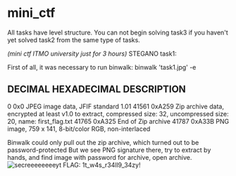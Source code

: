 # mini_ctf

All tasks have level structure. You can not begin solving task3 if you haven't yet solved task2 from the same type of tasks.

*(mini ctf ITMO university just for 3 hours)*
STEGANO task1:

First of all, it was necessary to run binwalk:
binwalk 'task1.jpg' -e

DECIMAL       HEXADECIMAL     DESCRIPTION
--------------------------------------------------------------------------------
0             0x0             JPEG image data, JFIF standard 1.01
41561         0xA259          Zip archive data, encrypted at least v1.0 to extract, compressed size: 32, uncompressed size: 20, name: first_flag.txt
41765         0xA325          End of Zip archive
41787         0xA33B          PNG image, 759 x 141, 8-bit/color RGB, non-interlaced

Binwalk could only pull out the zip archive, which turned out to be password-protected
But we see PNG signature there, try to extract by hands, and find image with password for archive, open archive.
![secreeeeeeeeyt](https://user-images.githubusercontent.com/35141662/48094539-7c2f2f80-e223-11e8-82d5-6fbdb4bacdc6.png)
FLAG: 1t_w4s_r34ll9_34zy!

